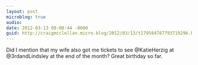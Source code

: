 ```yaml
---
layout: post
microblog: true
audio: 
date: 2012-03-13 09:08:44 -0600
guid: http://craigmcclellan.micro.blog/2012/03/13/t179584787793719296.html
---
```

Did I mention that my wife also got me tickets to see @KatieHerzig at @3rdandLindsley at the end of the month? Great birthday so far.
